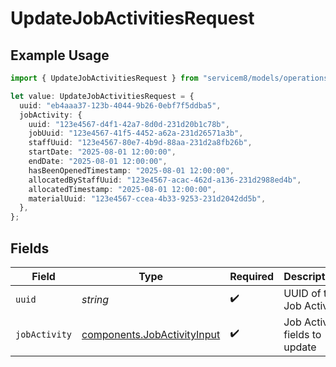 # UpdateJobActivitiesRequest

## Example Usage

```typescript
import { UpdateJobActivitiesRequest } from "servicem8/models/operations";

let value: UpdateJobActivitiesRequest = {
  uuid: "eb4aaa37-123b-4044-9b26-0ebf7f5ddba5",
  jobActivity: {
    uuid: "123e4567-d4f1-42a7-8d0d-231d20b1c78b",
    jobUuid: "123e4567-41f5-4452-a62a-231d26571a3b",
    staffUuid: "123e4567-80e7-4b9d-88aa-231d2a8fb26b",
    startDate: "2025-08-01 12:00:00",
    endDate: "2025-08-01 12:00:00",
    hasBeenOpenedTimestamp: "2025-08-01 12:00:00",
    allocatedByStaffUuid: "123e4567-acac-462d-a136-231d2988ed4b",
    allocatedTimestamp: "2025-08-01 12:00:00",
    materialUuid: "123e4567-ccea-4b33-9253-231d2042dd5b",
  },
};
```

## Fields

| Field                                                                      | Type                                                                       | Required                                                                   | Description                                                                |
| -------------------------------------------------------------------------- | -------------------------------------------------------------------------- | -------------------------------------------------------------------------- | -------------------------------------------------------------------------- |
| `uuid`                                                                     | *string*                                                                   | :heavy_check_mark:                                                         | UUID of the Job Activity                                                   |
| `jobActivity`                                                              | [components.JobActivityInput](../../models/components/jobactivityinput.md) | :heavy_check_mark:                                                         | Job Activity fields to update                                              |
